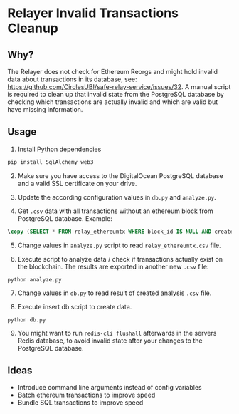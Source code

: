 # Relayer Invalid Transactions Cleanup

## Why?

The Relayer does not check for Ethereum Reorgs and might hold invalid data about transactions in its database, see: https://github.com/CirclesUBI/safe-relay-service/issues/32. A manual script is required to clean up that invalid state from the PostgreSQL database by checking which transactions are actually invalid and which are valid but have missing information.

## Usage

1. Install Python dependencies

```bash
pip install SqlAlchemy web3
```

2. Make sure you have access to the DigitalOcean PostgreSQL database and a valid SSL certificate on your drive.

3. Update the according configuration values in `db.py` and `analyze.py`.

4. Get `.csv` data with all transactions without an ethereum block from PostgreSQL database. Example:

```sql
\copy (SELECT * FROM relay_ethereumtx WHERE block_id IS NULL AND created > '2020-12-31') to 'relay_ethereumtx.csv' with csv header
```

5. Change values in `analyze.py` script to read `relay_ethereumtx.csv` file.

6. Execute script to analyze data / check if transactions actually exist on the blockchain. The results are exported in another new `.csv` file:

```
python analyze.py
```

7. Change values in `db.py` to read result of created analysis `.csv` file.

8. Execute insert db script to create data.

```
python db.py
```

9. You might want to run `redis-cli flushall` afterwards in the servers Redis database, to avoid invalid state after your changes to the PostgreSQL database.

## Ideas

* Introduce command line arguments instead of config variables
* Batch ethereum transactions to improve speed
* Bundle SQL transactions to improve speed
